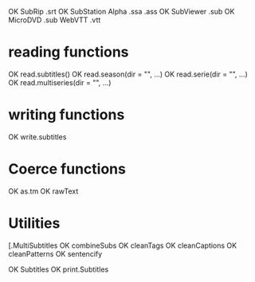 
OK SubRip .srt
OK SubStation Alpha .ssa .ass
OK SubViewer .sub
OK MicroDVD .sub
WebVTT .vtt

# reading functions
OK read.subtitles()
OK read.season(dir = "", ...)
OK read.serie(dir = "", ...)
OK read.multiseries(dir = "", ...)

# writing functions
OK write.subtitles

# Coerce functions
OK as.tm
OK rawText

# Utilities
[.MultiSubtitles
OK combineSubs
OK cleanTags
OK cleanCaptions
OK cleanPatterns
OK sentencify

OK Subtitles
OK print.Subtitles
